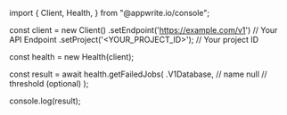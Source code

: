 import { Client, Health,  } from "@appwrite.io/console";

const client = new Client()
    .setEndpoint('https://example.com/v1') // Your API Endpoint
    .setProject('<YOUR_PROJECT_ID>'); // Your project ID

const health = new Health(client);

const result = await health.getFailedJobs(
    .V1Database, // name
    null // threshold (optional)
);

console.log(result);
